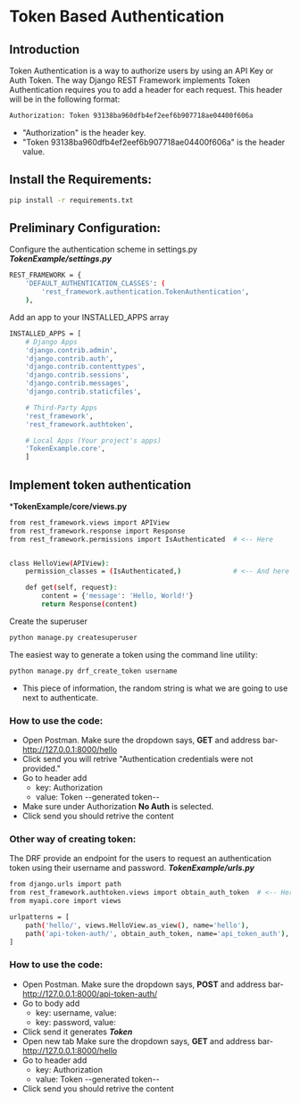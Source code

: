 # Token Based Authentication
## Introduction
Token Authentication is a way to authorize users by using an API Key or Auth Token. The way Django REST Framework implements Token Authentication requires you to add a header for each request. This header will be in the following format:
``` bash  
Authorization: Token 93138ba960dfb4ef2eef6b907718ae04400f606a
```
* "Authorization" is the header key.
* "Token 93138ba960dfb4ef2eef6b907718ae04400f606a" is the header value. 

## Install the Requirements:
``` bash 
pip install -r requirements.txt  
```
## Preliminary Configuration:
Configure the authentication scheme in settings.py
***TokenExample/settings.py***
``` bash
REST_FRAMEWORK = {
    'DEFAULT_AUTHENTICATION_CLASSES': (
        'rest_framework.authentication.TokenAuthentication',
    ),
```
Add an app to your INSTALLED_APPS array
``` bash
INSTALLED_APPS = [
    # Django Apps
    'django.contrib.admin',
    'django.contrib.auth',
    'django.contrib.contenttypes',
    'django.contrib.sessions',
    'django.contrib.messages',
    'django.contrib.staticfiles',

    # Third-Party Apps
    'rest_framework',
    'rest_framework.authtoken',

    # Local Apps (Your project's apps)
    'TokenExample.core',
    ]
```
## Implement token authentication
***TokenExample/core/views.py**
``` bash
from rest_framework.views import APIView
from rest_framework.response import Response
from rest_framework.permissions import IsAuthenticated  # <-- Here


class HelloView(APIView):
    permission_classes = (IsAuthenticated,)             # <-- And here

    def get(self, request):
        content = {'message': 'Hello, World!'}
        return Response(content)
```
Create the superuser
``` bash
python manage.py createsuperuser 
```
The easiest way to generate a token using the command line utility:
``` bash
python manage.py drf_create_token username
```
* This piece of information, the random string is what we are going to use next to authenticate.
### How to use the code:
* Open Postman. Make sure the dropdown says, **GET** and address bar- http://127.0.0.1:8000/hello
* Click send you will retrive "Authentication credentials were not provided."
* Go to header add
    * key: Authorization
    * value: Token --generated token--
* Make sure under Authorization **No Auth** is selected.
* Click send you should retrive the content

### Other way of creating token:
The DRF provide an endpoint for the users to request an authentication token using their username and password.
***TokenExample/urls.py***
``` bash
from django.urls import path
from rest_framework.authtoken.views import obtain_auth_token  # <-- Here
from myapi.core import views

urlpatterns = [
    path('hello/', views.HelloView.as_view(), name='hello'),
    path('api-token-auth/', obtain_auth_token, name='api_token_auth'),  # <-- And here
]
```
### How to use the code:
* Open Postman. Make sure the dropdown says, **POST** and address bar- http://127.0.0.1:8000/api-token-auth/
* Go to body add
    * key: username, value: <username>
    * key: password, value: <password>
* Click send it generates ***Token***
* Open new tab Make sure the dropdown says, **GET** and address bar- http://127.0.0.1:8000/hello
* Go to header add
    * key: Authorization
    * value: Token --generated token--
* Click send you should retrive the content



